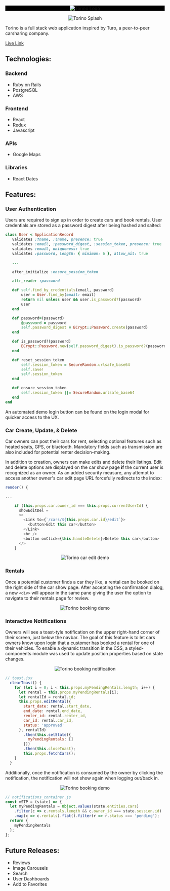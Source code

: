 <!-- # README

This README would normally document whatever steps are necessary to get the
application up and running.

Things you may want to cover:

* Ruby version

* System dependencies

* Configuration

* Database creation

* Database initialization

* How to run the test suite

* Services (job queues, cache servers, search engines, etc.)

* Deployment instructions

* ... -->


<!-- # Torino -->
<div style="width:100%; background: black;">
<p align="center">
<img src="https://github.com/fsiino/torino/blob/master/app/assets/images/readme/readme-torino-logo.png?raw=true" alt="Torino Logo"/>
</p>
</div>

<p align="center">
  <img src="https://github.com/fsiino/torino/blob/master/app/assets/images/readme/readme-mbp.png?raw=true" alt="Torino Splash"/>
</p>
Torino is a full stack web application inspired by Turo, a peer-to-peer carsharing company.

[Live Link](https://torino-fsp.herokuapp.com/#/)

## Technologies:

### Backend
* Ruby on Rails
* PostgreSQL
* AWS

### Frontend
* React
* Redux
* Javascript

### APIs
* Google Maps

### Libraries
* React Dates

## Features:

### User Authentication

Users are required to sign up in order to create cars and book rentals. User credentials are stored as a password digest after being hashed and salted:

 ```ruby
 class User < ApplicationRecord
    validates :fname, :lname, presence: true
    validates :email, :password_digest, :session_token, presence: true
    validates :email, uniqueness: true
    validates :password, length: { minimum: 6 }, allow_nil: true

    ...

    after_initialize :ensure_session_token

    attr_reader :password

    def self.find_by_credentials(email, password)
        user = User.find_by(email: email)
        return nil unless user && user.is_password?(password)
        user
    end

    def password=(password)
        @password = password
        self.password_digest = BCrypt::Password.create(password)
    end

    def is_password?(password)
        BCrypt::Password.new(self.password_digest).is_password?(password)
    end

    def reset_session_token
        self.session_token = SecureRandom.urlsafe_base64
        self.save!
        self.session_token
    end

    def ensure_session_token
        self.session_token ||= SecureRandom.urlsafe_base64
    end
end
```
 
 An automated demo login button can be found on the login modal for quicker access to the UX.

<!-- <img src="https://github.com/fsiino/torino/blob/master/app/assets/images/readme/readme-login.png?raw=true" alt="Login Modal" width=30%> -->

### Car Create, Update, & Delete
Car owners can post their cars for rent, selecting optional features such as heated seats, GPS, or bluetooth. Mandatory fields such as transmission are also included for potential renter decision-making.

In addition to creation, owners can make edits and delete their listings. Edit and delete options are displayed on the car show page <b>if</b> the current user is recognized as an owner. As an added security measure, any attempt to access another owner's car edit page URL forcefully redirects to the index:

```js
render() {

...  

    if (this.props.car.owner_id === this.props.currentUserId) {
      showEditDel = 
      <>
        <Link to={`/cars/${this.props.car.id}/edit`}>
          <button>Edit this car</button>
        </Link>
        <br />
        <button onClick={this.handleDelete}>Delete this car</button>
      </>
    }
```
<p align="center">
  <img src="https://github.com/fsiino/torino/blob/master/app/assets/images/readme/readme-car-edit.gif?raw=true" alt="Torino car edit demo"/>
</p>

### Rentals
Once a potential customer finds a car they like, a rental can be booked on the right side of the car show page. After accepting the confirmation dialog, a new ```<div>``` will appear in the same pane giving the user the option to navigate to their rentals page for review.

<!-- ![User Rentals Page](https://github.com/fsiino/torino/blob/master/app/assets/images/readme/readme-rentals.png?raw=true) -->
<p align="center">
  <img src="https://github.com/fsiino/torino/blob/master/app/assets/images/readme/readme-booking-demo.gif?raw=true" alt="Torino booking demo"/>
</p>

### Interactive Notifications
Owners will see a toast-tyle notification on the upper right-hand corner of their screen, just below the navbar. The goal of this feature is to let cars owners know upon login that a customer has booked a rental for one of their vehicles. To enable a dynamic transition in the CSS, a styled-components module was used to update position properties based on state changes.

<p align="center">
  <img src ="https://github.com/fsiino/torino/blob/master/app/assets/images/readme/renter-owner-norif.gif?raw=true" alt="Torino booking notification"/>
</p>

```js
// toast.jsx
  clearToast() {
    for (let i = 0; i < this.props.myPendingRentals.length; i++) {
      let rental = this.props.myPendingRentals[i];
      let rentalId = rental.id;
      this.props.editRental({
        start_date: rental.start_date,
        end_date: rental.end_date,
        renter_id: rental.renter_id,
        car_id: rental.car_id,
        status: 'approved'
      }, rentalId)
        .then(this.setState({
          myPendingRentals: []
        }))
        .then(this.closeToast);
        this.props.fetchCars();
    }
  }
```

Additionally, once the notification is consumed by the owner by clicking the notification, the notification will not show again when logging out/back in. 

<p align="center">
  <img src="https://github.com/fsiino/torino/blob/master/app/assets/images/readme/notif-gone-relog.gif?raw=true" alt="Torino booking demo"/>
</p>

```js
// notifications_container.js
const mSTP = (state) => {
  let myPendingRentals = Object.values(state.entities.cars)
    .filter(c => c.rentals.length && c.owner_id === state.session.id)
    .map(c => c.rentals).flat().filter(r => r.status === 'pending');
  return {
    myPendingRentals
  };
};
```

## Future Releases:
* Reviews
* Image Carousels
* Search
* User Dashboards
* Add to Favorites